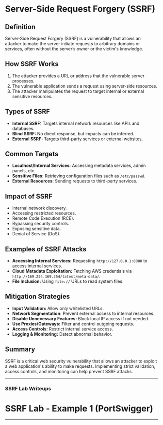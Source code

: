 # Server-Side Request Forgery (SSRF)

## Definition
Server-Side Request Forgery (SSRF) is a vulnerability that allows an attacker to make the server initiate requests to arbitrary domains or services, often without the server’s owner or the victim's knowledge.

## How SSRF Works
1. The attacker provides a URL or address that the vulnerable server processes.
2. The vulnerable application sends a request using server-side resources.
3. The attacker manipulates the request to target internal or external sensitive resources.

## Types of SSRF
- **Internal SSRF:** Targets internal network resources like APIs and databases.
- **Blind SSRF:** No direct response, but impacts can be inferred.
- **External SSRF:** Targets third-party services or external websites.

## Common Targets
- **Localhost/Internal Services:** Accessing metadata services, admin panels, etc.
- **Sensitive Files:** Retrieving configuration files such as `/etc/passwd`.
- **External Resources:** Sending requests to third-party services.

## Impact of SSRF
- Internal network discovery.
- Accessing restricted resources.
- Remote Code Execution (RCE).
- Bypassing security controls.
- Exposing sensitive data.
- Denial of Service (DoS).

## Examples of SSRF Attacks
- **Accessing Internal Services:** Requesting `http://127.0.0.1:8080` to access internal services.
- **Cloud Metadata Exploitation:** Fetching AWS credentials via `http://169.254.169.254/latest/meta-data/`.
- **File Inclusion:** Using `file://` URLs to read system files.

## Mitigation Strategies
- **Input Validation:** Allow only whitelisted URLs.
- **Network Segmentation:** Prevent external access to internal resources.
- **Disable Unnecessary Features:** Block local IP access if not needed.
- **Use Proxies/Gateways:** Filter and control outgoing requests.
- **Access Controls:** Restrict internal service access.
- **Logging & Monitoring:** Detect abnormal behavior.

## Summary
SSRF is a critical web security vulnerability that allows an attacker to exploit a web application's ability to make requests. Implementing strict validation, access controls, and monitoring can help prevent SSRF attacks.

---

### **SSRF Lab Writeups**

# SSRF Lab - Example 1 (PortSwigger)


---
